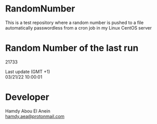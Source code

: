 # RandomNumber    
This is a test repository where a random number is pushed to a file automatically passwordless from a cron job in my Linux CentOS server    
# Random Number of the last run   
21733
      
Last update (GMT +1)    
03/21/22 10:00:01
# Developer    
Hamdy Abou El Anein   
hamdy.aea@protonmail.com
